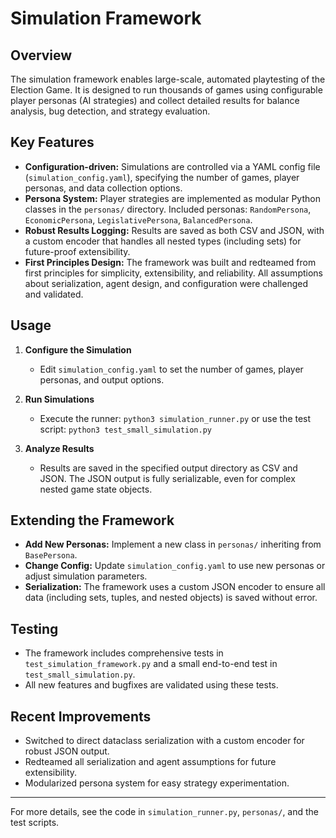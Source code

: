 # Simulation Framework

## Overview

The simulation framework enables large-scale, automated playtesting of the Election Game. It is designed to run thousands of games using configurable player personas (AI strategies) and collect detailed results for balance analysis, bug detection, and strategy evaluation.

## Key Features

- **Configuration-driven:** Simulations are controlled via a YAML config file (`simulation_config.yaml`), specifying the number of games, player personas, and data collection options.
- **Persona System:** Player strategies are implemented as modular Python classes in the `personas/` directory. Included personas: `RandomPersona`, `EconomicPersona`, `LegislativePersona`, `BalancedPersona`.
- **Robust Results Logging:** Results are saved as both CSV and JSON, with a custom encoder that handles all nested types (including sets) for future-proof extensibility.
- **First Principles Design:** The framework was built and redteamed from first principles for simplicity, extensibility, and reliability. All assumptions about serialization, agent design, and configuration were challenged and validated.

## Usage

1. **Configure the Simulation**
   - Edit `simulation_config.yaml` to set the number of games, player personas, and output options.

2. **Run Simulations**
   - Execute the runner: `python3 simulation_runner.py` or use the test script: `python3 test_small_simulation.py`

3. **Analyze Results**
   - Results are saved in the specified output directory as CSV and JSON. The JSON output is fully serializable, even for complex nested game state objects.

## Extending the Framework

- **Add New Personas:** Implement a new class in `personas/` inheriting from `BasePersona`.
- **Change Config:** Update `simulation_config.yaml` to use new personas or adjust simulation parameters.
- **Serialization:** The framework uses a custom JSON encoder to ensure all data (including sets, tuples, and nested objects) is saved without error.

## Testing

- The framework includes comprehensive tests in `test_simulation_framework.py` and a small end-to-end test in `test_small_simulation.py`.
- All new features and bugfixes are validated using these tests.

## Recent Improvements

- Switched to direct dataclass serialization with a custom encoder for robust JSON output.
- Redteamed all serialization and agent assumptions for future extensibility.
- Modularized persona system for easy strategy experimentation.

---

For more details, see the code in `simulation_runner.py`, `personas/`, and the test scripts. 